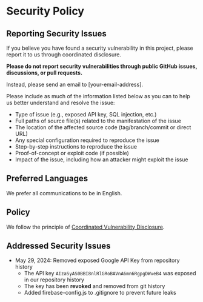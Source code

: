# Security Policy

## Reporting Security Issues

If you believe you have found a security vulnerability in this project, please report it to us through coordinated disclosure.

**Please do not report security vulnerabilities through public GitHub issues, discussions, or pull requests.**

Instead, please send an email to [your-email-address].

Please include as much of the information listed below as you can to help us better understand and resolve the issue:

* Type of issue (e.g., exposed API key, SQL injection, etc.)
* Full paths of source file(s) related to the manifestation of the issue
* The location of the affected source code (tag/branch/commit or direct URL)
* Any special configuration required to reproduce the issue
* Step-by-step instructions to reproduce the issue
* Proof-of-concept or exploit code (if possible)
* Impact of the issue, including how an attacker might exploit the issue

## Preferred Languages

We prefer all communications to be in English.

## Policy

We follow the principle of [Coordinated Vulnerability Disclosure](https://en.wikipedia.org/wiki/Coordinated_vulnerability_disclosure).

## Addressed Security Issues

- May 29, 2024: Removed exposed Google API Key from repository history
  - The API key `AIzaSyAS0BBI8nlRlGRoBAVnA6mn6RgpgDWveB4` was exposed in our repository history
  - The key has been **revoked** and removed from git history
  - Added firebase-config.js to .gitignore to prevent future leaks 